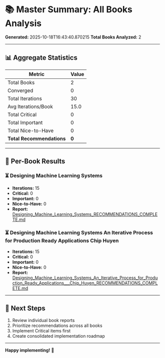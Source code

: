 # 📚 Master Summary: All Books Analysis

**Generated:** 2025-10-18T16:43:40.870215
**Total Books Analyzed:** 2

---

## 📊 Aggregate Statistics


| Metric | Value |
|--------|-------|
| Total Books | 2 |
| Converged | 0 |
| Total Iterations | 30 |
| Avg Iterations/Book | 15.0 |
| Total Critical | 0 |
| Total Important | 0 |
| Total Nice-to-Have | 0 |
| **Total Recommendations** | **0** |

---

## 📖 Per-Book Results

### ⏳ Designing Machine Learning Systems

- **Iterations:** 15
- **Critical:** 0
- **Important:** 0
- **Nice-to-Have:** 0
- **Report:** [Designing_Machine_Learning_Systems_RECOMMENDATIONS_COMPLETE.md](Designing_Machine_Learning_Systems_RECOMMENDATIONS_COMPLETE.md)

### ⏳ Designing Machine Learning Systems An Iterative Process for Production Ready Applications   Chip Huyen

- **Iterations:** 15
- **Critical:** 0
- **Important:** 0
- **Nice-to-Have:** 0
- **Report:** [Designing_Machine_Learning_Systems_An_Iterative_Process_for_Production_Ready_Applications___Chip_Huyen_RECOMMENDATIONS_COMPLETE.md](Designing_Machine_Learning_Systems_An_Iterative_Process_for_Production_Ready_Applications___Chip_Huyen_RECOMMENDATIONS_COMPLETE.md)

---

## 🎯 Next Steps

1. Review individual book reports
2. Prioritize recommendations across all books
3. Implement Critical items first
4. Create consolidated implementation roadmap

---

**Happy implementing!** 🚀
